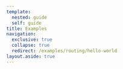 ```yaml
---
template:
  nested: guide
  self: guide
title: Examples
navigation:
  exclusive: true
  collapse: true
  redirect: /examples/routing/hello-world
layout.aside: true
---
```

